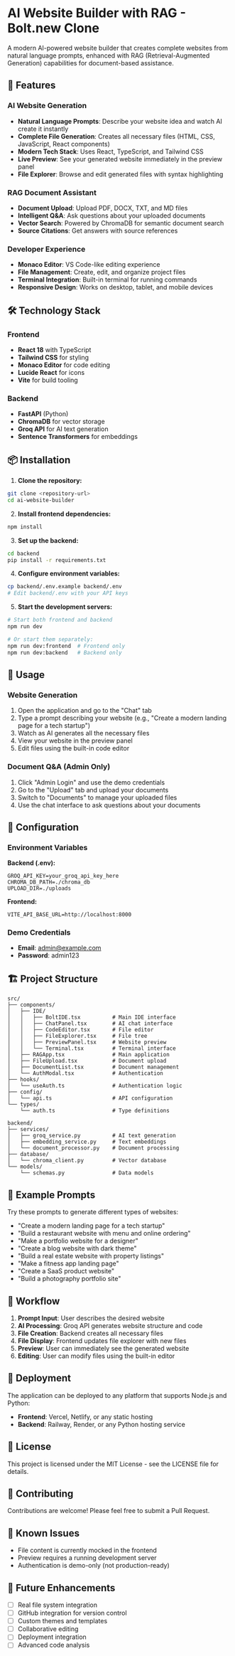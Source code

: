 # AI Website Builder with RAG - Bolt.new Clone

A modern AI-powered website builder that creates complete websites from natural language prompts, enhanced with RAG (Retrieval-Augmented Generation) capabilities for document-based assistance.

## 🚀 Features

### AI Website Generation
- **Natural Language Prompts**: Describe your website idea and watch AI create it instantly
- **Complete File Generation**: Creates all necessary files (HTML, CSS, JavaScript, React components)
- **Modern Tech Stack**: Uses React, TypeScript, and Tailwind CSS
- **Live Preview**: See your generated website immediately in the preview panel
- **File Explorer**: Browse and edit generated files with syntax highlighting

### RAG Document Assistant
- **Document Upload**: Upload PDF, DOCX, TXT, and MD files
- **Intelligent Q&A**: Ask questions about your uploaded documents
- **Vector Search**: Powered by ChromaDB for semantic document search
- **Source Citations**: Get answers with source references

### Developer Experience
- **Monaco Editor**: VS Code-like editing experience
- **File Management**: Create, edit, and organize project files
- **Terminal Integration**: Built-in terminal for running commands
- **Responsive Design**: Works on desktop, tablet, and mobile devices

## 🛠️ Technology Stack

### Frontend
- **React 18** with TypeScript
- **Tailwind CSS** for styling
- **Monaco Editor** for code editing
- **Lucide React** for icons
- **Vite** for build tooling

### Backend
- **FastAPI** (Python)
- **ChromaDB** for vector storage
- **Groq API** for AI text generation
- **Sentence Transformers** for embeddings

## 📦 Installation

1. **Clone the repository:**
```bash
git clone <repository-url>
cd ai-website-builder
```

2. **Install frontend dependencies:**
```bash
npm install
```

3. **Set up the backend:**
```bash
cd backend
pip install -r requirements.txt
```

4. **Configure environment variables:**
```bash
cp backend/.env.example backend/.env
# Edit backend/.env with your API keys
```

5. **Start the development servers:**
```bash
# Start both frontend and backend
npm run dev

# Or start them separately:
npm run dev:frontend  # Frontend only
npm run dev:backend   # Backend only
```

## 🎯 Usage

### Website Generation
1. Open the application and go to the "Chat" tab
2. Type a prompt describing your website (e.g., "Create a modern landing page for a tech startup")
3. Watch as AI generates all the necessary files
4. View your website in the preview panel
5. Edit files using the built-in code editor

### Document Q&A (Admin Only)
1. Click "Admin Login" and use the demo credentials
2. Go to the "Upload" tab and upload your documents
3. Switch to "Documents" to manage your uploaded files
4. Use the chat interface to ask questions about your documents

## 🔧 Configuration

### Environment Variables

**Backend (.env):**
```env
GROQ_API_KEY=your_groq_api_key_here
CHROMA_DB_PATH=./chroma_db
UPLOAD_DIR=./uploads
```

**Frontend:**
```env
VITE_API_BASE_URL=http://localhost:8000
```

### Demo Credentials
- **Email**: admin@example.com
- **Password**: admin123

## 🏗️ Project Structure

```
src/
├── components/
│   ├── IDE/
│   │   ├── BoltIDE.tsx          # Main IDE interface
│   │   ├── ChatPanel.tsx        # AI chat interface
│   │   ├── CodeEditor.tsx       # File editor
│   │   ├── FileExplorer.tsx     # File tree
│   │   ├── PreviewPanel.tsx     # Website preview
│   │   └── Terminal.tsx         # Terminal interface
│   ├── RAGApp.tsx               # Main application
│   ├── FileUpload.tsx           # Document upload
│   ├── DocumentList.tsx         # Document management
│   └── AuthModal.tsx            # Authentication
├── hooks/
│   └── useAuth.ts               # Authentication logic
├── config/
│   └── api.ts                   # API configuration
└── types/
    └── auth.ts                  # Type definitions

backend/
├── services/
│   ├── groq_service.py          # AI text generation
│   ├── embedding_service.py     # Text embeddings
│   └── document_processor.py    # Document processing
├── database/
│   └── chroma_client.py         # Vector database
└── models/
    └── schemas.py               # Data models
```

## 🎨 Example Prompts

Try these prompts to generate different types of websites:

- "Create a modern landing page for a tech startup"
- "Build a restaurant website with menu and online ordering"
- "Make a portfolio website for a designer"
- "Create a blog website with dark theme"
- "Build a real estate website with property listings"
- "Make a fitness app landing page"
- "Create a SaaS product website"
- "Build a photography portfolio site"

## 🔄 Workflow

1. **Prompt Input**: User describes the desired website
2. **AI Processing**: Groq API generates website structure and code
3. **File Creation**: Backend creates all necessary files
4. **File Display**: Frontend updates file explorer with new files
5. **Preview**: User can immediately see the generated website
6. **Editing**: User can modify files using the built-in editor

## 🚀 Deployment

The application can be deployed to any platform that supports Node.js and Python:

- **Frontend**: Vercel, Netlify, or any static hosting
- **Backend**: Railway, Render, or any Python hosting service

## 📄 License

This project is licensed under the MIT License - see the LICENSE file for details.

## 🤝 Contributing

Contributions are welcome! Please feel free to submit a Pull Request.

## 🐛 Known Issues

- File content is currently mocked in the frontend
- Preview requires a running development server
- Authentication is demo-only (not production-ready)

## 🔮 Future Enhancements

- [ ] Real file system integration
- [ ] GitHub integration for version control
- [ ] Custom themes and templates
- [ ] Collaborative editing
- [ ] Deployment integration
- [ ] Advanced code analysis